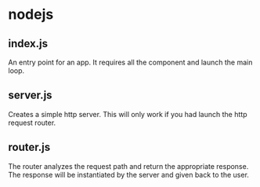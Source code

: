 # nodejs

## index.js
An entry point for an app. It requires all the component and launch the main loop.

## server.js
Creates a simple http server. This will only work if you had launch the http request router.

## router.js
The router analyzes the request path and return the appropriate response. The response will be instantiated by the server and given back to the user.
